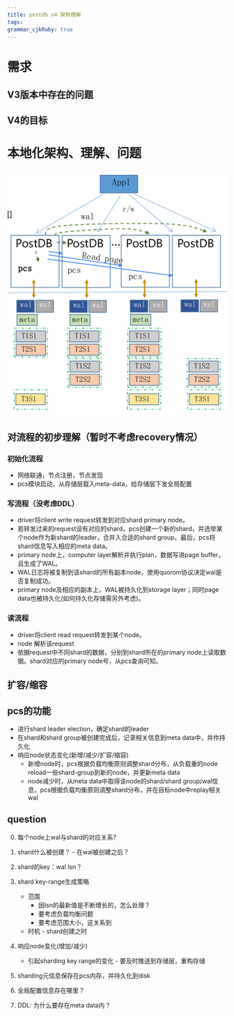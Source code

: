 ```yaml
---
title: postdb v4 架构理解
tags: 
grammar_cjkRuby: true
---
```

# 需求
## V3版本中存在的问题

## V4的目标


# 本地化架构、理解、问题

![enter description here](./images/Screenshot_from_2022-11-28_15-34-37.png)

## 对流程的初步理解（暂时不考虑recovery情况）
### 初始化流程
- 网络联通，节点注册，节点发现
- pcs模块启动，从存储层载入meta-data，给存储层下发全局配置

### 写流程（没考虑DDL）
- driver将client write request转发到对应shard primary node。
- 若转发过来的request没有对应的shard，pcs创建一个新的shard，并选举某个node作为新shard的leader，合并入合适的shard group。最后，pcs将shard信息写入相应的meta data。
- primary node上，computer layer解析并执行plan，数据写进page buffer，且生成了WAL。
- WAL日志将被复制到该shard的所有副本node，使用quorom协议决定wal是否复制成功。
- primary node及相应的副本上，WAL被持久化到storage layer；同时page data也被持久化(如何持久化存储需另外考虑)。

### 读流程
- driver将client read request转发到某个node。
- node 解析该request
- 依据request中不同shard的数据，分别到shard所在的primary node上读取数据。shard对应的primary node号，从pcs查询可知。


## 扩容/缩容


## pcs的功能
- 进行shard leader election，确定shard的leader
- 在shard和shard group被创建完成后，记录相关信息到meta data中，并作持久化
- 响应node状态变化(新增/减少/扩容/缩容)
	- 新增node时，pcs根据负载均衡原则调整shard分布，从负载重的node reload一些shard-group到新的node，并更新meta data
	- node减少时，从meta data中取得该node的shard/shard group/wal信息，pcs根据负载均衡原则调整shard分布，并在目标node中replay相关wal

## question
0. 每个node上wal与shard的对应关系?
0. shard什么被创建？ - 在wal被创建之后？
1. shard的key：wal lsn？
3. shard key-range生成策略
	- 范围
		- 因lsn的最新值是不断增长的，怎么处理？
		- 要考虑负载均衡问题
		- 要考虑范围大小，这关系到
	- 时机 - shard创建之时
2. 响应node变化(增加/减少)
	- 引起sharding key range的变化 - 要及时推送到存储层，重构存储
	
3. sharding元信息保存在pcs内存，并持久化到disk
4. 全局配置信息存在哪里？
5. DDL: 为什么要存在meta data内？

